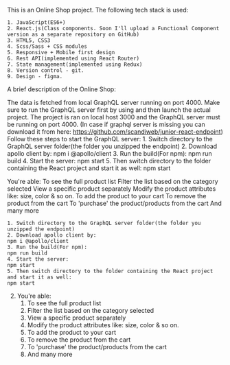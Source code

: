 This is an Online Shop project. The following tech stack is used:

    1. JavaScript(ES6+)
    2. React.js(Class components. Soon I'll upload a Functional Component version as a separate repository on GitHub)
    3. HTML5, CSS3
    4. Scss/Sass + CSS modules
    5. Responsive + Mobile first design
    6. Rest API(implemented using React Router)
    7. State management(implemented using Redux)
    8. Version control - git.
    9. Design - figma.
A brief description of the Online Shop:

The data is fetched from local GraphQL server running on port 4000. Make sure to run the GraphQL server first by using and then launch the actual project. The project is ran on local host 3000 and the GraphQL server must be running on port 4000. (In case if graphql server is missing you can download it from here: https://github.com/scandiweb/junior-react-endpoint)
Follow these steps to start the GraphQL server:
    1. Switch directory to the GraphQL server folder(the folder you unzipped the endpoint)
    2. Download apollo client by: 
    npm i @apollo/client
    3. Run the build(For npm): 
    npm run build
    4. Start the server:
    npm start
    5. Then switch directory to the folder containing the React project and start it as well:
    npm start

You're able:
To see the full product list
Filter the list based on the category selected
View a specific product separately
Modify the product attributes like: size, color & so on.
To add the product to your cart
To remove the product from the cart
To 'purchase' the product/products from the cart
And many more


    1. Switch directory to the GraphQL server folder(the folder you unzipped the endpoint)
    2. Download apollo client by: 
    npm i @apollo/client
    3. Run the build(For npm): 
    npm run build
    4. Start the server:
    npm start
    5. Then switch directory to the folder containing the React project and start it as well:
    npm start

2. You're able:
    1. To see the full product list
    2. Filter the list based on the category selected
    3. View a specific product separately
    4. Modify the product attributes like: size, color & so on.
    5. To add the product to your cart
    6. To remove the product from the cart
    7. To 'purchase' the product/products from the cart
    8. And many more

